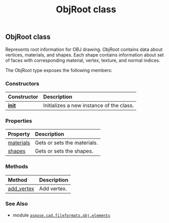 ﻿---
title: ObjRoot class
second_title: Aspose.CAD for Python via .NET API References
description: 
type: docs
weight: 20
url: /python-net/aspose.cad.fileformats.obj.elements/objroot/
is_root: false
---

## ObjRoot class

Represents root information for OBJ drawing.
ObjRoot contains data about vertices, materials, and shapes.
Each shape contains information about set of faces with corresponding material, vertex, texture, and normal indices.



The ObjRoot type exposes the following members:

### Constructors
| Constructor | Description |
| :- | :- |
| [__init__](/cad/python-net/aspose.cad.fileformats.obj.elements/objroot/__init__/#) | Initializes a new instance of the  class. |


### Properties
| Property | Description |
| :- | :- |
| [materials](/cad/python-net/aspose.cad.fileformats.obj.elements/objroot/materials) | Gets or sets the materials. |
| [shapes](/cad/python-net/aspose.cad.fileformats.obj.elements/objroot/shapes) | Gets or sets the shapes. |


### Methods
| Method | Description |
| :- | :- |
| [add_vertex](/cad/python-net/aspose.cad.fileformats.obj.elements/objroot/add_vertex/#aspose.cad.fileformats.obj.vertexdata.ObjVertex) | Add vertex. |



### See Also
* module [`aspose.cad.fileformats.obj.elements`](..)
